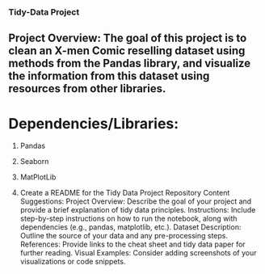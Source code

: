 ### Tidy-Data Project

## Project Overview: The goal of this project is to clean an X-men Comic reselling dataset using methods from the Pandas library, and visualize the information from this dataset using resources from other libraries. 

# Dependencies/Libraries:
  1. Pandas
  2. Seaborn
  3. MatPlotLib






5. Create a README for the Tidy Data Project Repository
Content Suggestions:
Project Overview: Describe the goal of your project and provide a brief explanation of tidy data principles.
Instructions: Include step-by-step instructions on how to run the notebook, along with dependencies (e.g., pandas, matplotlib, etc.).
Dataset Description: Outline the source of your data and any pre-processing steps.
References: Provide links to the cheat sheet and tidy data paper for further reading.
Visual Examples: Consider adding screenshots of your visualizations or code snippets.
